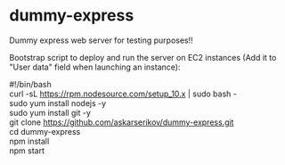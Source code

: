 # dummy-express
Dummy express web server for testing purposes!!

Bootstrap script to deploy and run the server on EC2 instances (Add it to "User data" field when launching an instance): 

#!/bin/bash <br/>
curl -sL https://rpm.nodesource.com/setup_10.x | sudo bash - <br/>
sudo yum install nodejs -y <br/>
sudo yum install git -y <br/>
git clone https://github.com/askarserikov/dummy-express.git <br/>
cd dummy-express <br/>
npm install <br/>
npm start <br/>

